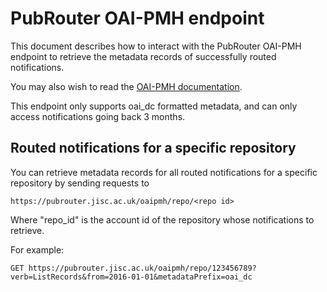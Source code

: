 # PubRouter OAI-PMH endpoint

This document describes how to interact with the PubRouter OAI-PMH endpoint to retrieve the metadata records of successfully
routed notifications.

You may also wish to read the [OAI-PMH documentation](http://www.openarchives.org/OAI/openarchivesprotocol.html).

This endpoint only supports oai_dc formatted metadata, and can only access notifications going back 3 months.

## Routed notifications for a specific repository

You can retrieve metadata records for all routed notifications for a specific repository by sending requests to

    https://pubrouter.jisc.ac.uk/oaipmh/repo/<repo id>

Where "repo_id" is the account id of the repository whose notifications to retrieve.

For example:

    GET https://pubrouter.jisc.ac.uk/oaipmh/repo/123456789?verb=ListRecords&from=2016-01-01&metadataPrefix=oai_dc

